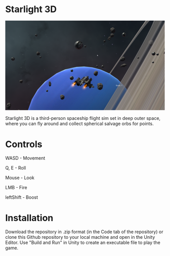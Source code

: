 # Starlight 3D

![](https://github.com/KodeUniverse/starlight/blob/46c36a6d55af14c7406021017a7dbda65df622f6/screenshots/2021-12-05%2015_38_05-Starlight%203D.png)

Starlight 3D is a third-person spaceship flight sim set in deep outer space, where you can fly around and collect spherical salvage orbs for points.

# Controls

WASD - Movement

Q, E - Roll

Mouse - Look

LMB - Fire

leftShift - Boost

# Installation

Download the repository in .zip format (in the Code tab of the repository) or clone this Github repository to your local machine and open in the Unity Editor. Use "Build and Run" in Unity to create an executable file to play the game.


